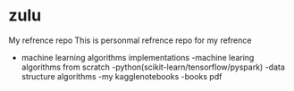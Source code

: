 # zulu
My refrence repo 
This is personmal refrence repo for my refrence 

- machine learning algorithms implementations 
-machine learing algorithms from scratch
-python(scikit-learn/tensorflow/pyspark)
-data structure algorithms 
-my kagglenotebooks
-books pdf
